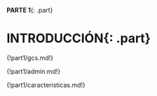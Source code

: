 
**PARTE 1**{: .part}
# **INTRODUCCIÓN**{: .part}

{!part1/gcs.md!}

{!part1/admin.md!}

{!part1/caracteristicas.md!}
